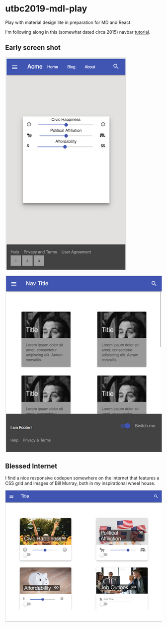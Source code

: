 # utbc2019-mdl-play

Play with material design lite in preparation for MD and React.

I'm following along in this (somewhat dated circa 2015) navbar [tutorial](https://webdesign.tutsplus.com/tutorials/learning-material-design-lite-navigation--cms-24565).

## Early screen shot

![alt](docs/img/mdl-screen-shot.png)

![alt](docs/img/mdl-screen-shot-2.png)

## Blessed Internet

I find a nice responsive codepen somewhere on the internet that features a CSS grid and images of Bill Murray, both in my inspirational wheel house.

![alt](docs/img/mdl-screen-shot-3.png)
